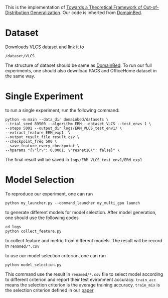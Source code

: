 This is the implementation of [Towards a Theoretical Framework of Out-of-Distribution Generalization](https://arxiv.org/abs/2106.04496). Our code is inherted from [DomainBed](https://github.com/facebookresearch/DomainBed).

# Dataset

Downloads VLCS dataset and link it to 
```
/dataset/VLCS
```
The structure of dataset should be same as [DomainBed](https://github.com/facebookresearch/DomainBed). To run our full experiments, one should also download PACS and OfficeHome dataset in the same way.

# Single Experiment

to run a single experiment, run the following command:
```
python -m main --data_dir domainbed/datasets \
--trial_seed 89500 --algorithm ERM --dataset VLCS --test_envs 1 \
--steps 5001 --output_dir logs/ERM_VLCS_test_env1/ \
--extract_feature ERM_exp1  \
--output_result_file result.csv \
--checkpoint_freq 500 \
--save_feature_every_checkpoint \
--hparams "{\"lr\": 0.0001, \"resnet18\": false}" \
```

The final result will be saved in `logs/ERM_VLCS_test_env1/ERM_exp1`

# Model Selection
To reproduce our experiment, one can run
```
python my_launcher.py --command_launcher my_multi_gpu launch
```
to generate different models for model selection. After model generation, one should use the following codes
```
cd logs
python collect_feature.py
```
to collect feature and metric from different models. The result will be record in `renamed/*.csv`

to use our model selection criterion, one can run
```
python model_selection.py
```
This command use the result in `renamed/*.csv` file to select model according to different criterion and report their test evironment accuracy. `train_acc` means the selection criterion is the average training accuracy, `train_mix` is the selection criterion defined in our [paper](https://arxiv.org/abs/2106.04496)
